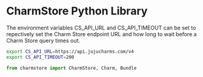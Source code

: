 # CharmStore Python Library

The environment variables CS\_API\_URL and CS\_API\_TIMEOUT can be set to
repectively set the Charm Store endpoint URL and how long to wait before a
Charm Store query times out.

```bash
export CS_API_URL=https://api.jujucharms.com/v4
export CS_API_TIMEOUT=200
```

```python
from charmstore import CharmStore, Charm, Bundle
```
